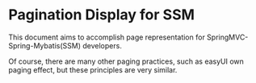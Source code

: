 # Pagination Display for SSM

This document aims to accomplish page representation for SpringMVC-Spring-Mybatis(SSM) developers. 

Of course, there are many other paging practices, such as easyUI own paging effect, but these principles are very similar.
